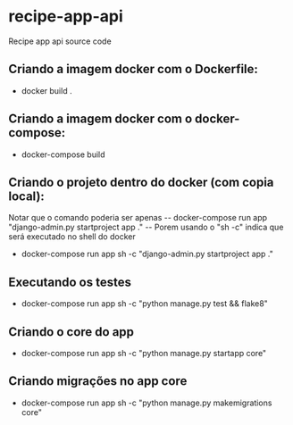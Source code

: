 # recipe-app-api
Recipe app api source code



## Criando a imagem docker com o Dockerfile: 
- docker build .

## Criando a imagem docker com o docker-compose:
- docker-compose build

## Criando o projeto dentro do docker (com copia local):
Notar que o comando poderia ser apenas -- docker-compose run app "django-admin.py startproject app ." --
Porem usando o "sh -c" indica que será executado no shell do docker
- docker-compose run app sh -c "django-admin.py startproject app ."

## Executando os testes
- docker-compose run app sh -c "python manage.py test && flake8"

## Criando o core do app
- docker-compose run app sh -c "python manage.py startapp core"

## Criando migrações no app core
- docker-compose run app sh -c "python manage.py makemigrations core"
